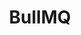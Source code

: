 ---
codehost: https://github.com/https://github.com/taskforcesh/bullmq
logohandle: bullmqio
sort: bullmq
title: BullMQ
website: https://docs.bullmq.io/
---